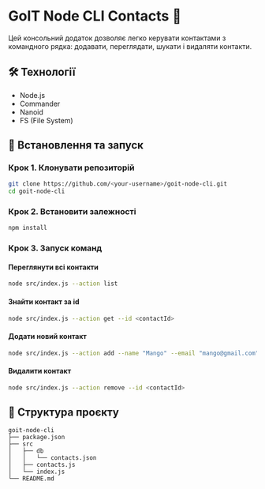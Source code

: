# GoIT Node CLI Contacts 📒

Цей консольний додаток дозволяє легко керувати контактами з командного рядка: додавати, переглядати, шукати і видаляти контакти.

## 🛠️ Технології

- Node.js
- Commander
- Nanoid
- FS (File System)

## 🚀 Встановлення та запуск

### Крок 1. Клонувати репозиторій

```bash
git clone https://github.com/<your-username>/goit-node-cli.git
cd goit-node-cli
```

### Крок 2. Встановити залежності

```bash
npm install
```

### Крок 3. Запуск команд

#### Переглянути всі контакти

```bash
node src/index.js --action list
```

#### Знайти контакт за id

```bash
node src/index.js --action get --id <contactId>
```

#### Додати новий контакт

```bash
node src/index.js --action add --name "Mango" --email "mango@gmail.com" --phone "322-22-22"
```

#### Видалити контакт

```bash
node src/index.js --action remove --id <contactId>
```

## 📂 Структура проєкту

```
goit-node-cli
├── package.json
├── src
│   ├── db
│   │   └── contacts.json
│   ├── contacts.js
│   └── index.js
└── README.md
```
